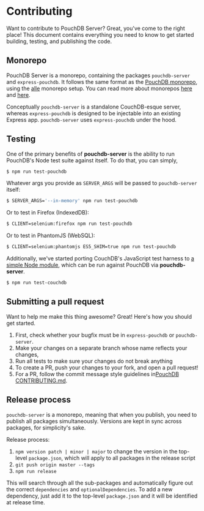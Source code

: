 Contributing
===

Want to contribute to PouchDB Server? Great, you've come to the right place!
This document contains everything you need to know to get started building,
testing, and publishing the code.

Monorepo
---

PouchDB Server is a monorepo, containing the packages `pouchdb-server` and `express-pouchdb`. It follows the same format as the [PouchDB monorepo](https://github.com/pouchdb/pouchdb), using the [alle](https://github.com/boennemann/alle) monorepo setup. You can read more about monorepos [here](https://github.com/babel/babel/blob/master/doc/design/monorepo.md) and [here](https://gist.github.com/nolanlawson/457cdb309c9ec5b39f0d420266a9faa4).

Conceptually `pouchdb-server` is a standalone CouchDB-esque server, whereas
`express-pouchdb` is designed to be injectable into an existing Express app.
`pouchdb-server` uses `express-pouchdb` under the hood.

Testing
---

One of the primary benefits of **pouchdb-server** is the ability to run PouchDB's Node test suite against itself. To do that, you can simply,

```bash
$ npm run test-pouchdb
```

Whatever args you provide as `SERVER_ARGS` will be passed to `pouchdb-server` itself:

```bash
$ SERVER_ARGS='--in-memory' npm run test-pouchdb
```

Or to test in Firefox (IndexedDB):

```bash
$ CLIENT=selenium:firefox npm run test-pouchdb
```

Or to test in PhantomJS (WebSQL):

```bash
$ CLIENT=selenium:phantomjs ES5_SHIM=true npm run test-pouchdb
```

Additionally, we've started porting CouchDB's JavaScript test harness to
[a simple Node module](https://github.com/nick-thompson/couchdb-harness), which can be run against PouchDB via **pouchdb-server**.

```bash
$ npm run test-couchdb
```

## Submitting a pull request

Want to help me make this thing awesome? Great! Here's how you should get started.

1. First, check whether your bugfix must be in `express-pouchdb` or `pouchdb-server`.
2. Make your changes on a separate branch whose name reflects your changes,
3. Run all tests to make sure your changes do not break anything
4. To create a PR, push your changes to your fork, and open a pull request!
5. For a PR, follow the commit message style guidelines in[PouchDB CONTRIBUTING.md](https://github.com/pouchdb/pouchdb/blob/master/CONTRIBUTING.md).

## Release process

`pouchdb-server` is a monorepo, meaning that when you publish, you need to publish all packages simultaneously. Versions are kept in sync across packages, for simplicity's sake.

Release process:

1. `npm version patch | minor | major` to change the version in the top-level `package.json`, which will apply to all packages in the release script
2. `git push origin master --tags`
3. `npm run release`

This will search through all the sub-packages and automatically figure out the correct `dependencies` and `optionalDependencies`. To add a new dependency, just add it to the top-level `package.json` and it will be identified at release time.